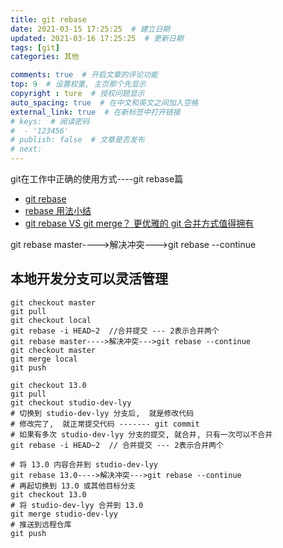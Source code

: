 ```yaml
---
title: git rebase
date: 2021-03-15 17:25:25  # 建立日期
updated: 2021-03-16 17:25:25  # 更新日期
tags: [git]
categories: 其他

comments: true  # 开启文章的评论功能
top: 9  # 设置权重, 主页那个先显示
copyright : ture  # 授权问题显示
auto_spacing: true  # 在中文和英文之间加入空格
external_link: true  # 在新标签中打开链接
# keys:  # 阅读密码
#  - '123456'
# publish: false  # 文章是否发布
# next:
---
```


git在工作中正确的使用方式----git rebase篇
<!-- more -->

- [git rebase](https://blog.csdn.net/nrsc272420199/article/details/85555911)
- [rebase 用法小结](https://www.jianshu.com/p/4a8f4af4e803)
- [git rebase VS git merge？ 更优雅的 git 合并方式值得拥有](https://zhuanlan.zhihu.com/p/73767731)

git rebase master---->解决冲突--->git rebase --continue


## 本地开发分支可以灵活管理
```git
git checkout master
git pull
git checkout local
git rebase -i HEAD~2  //合并提交 --- 2表示合并两个
git rebase master---->解决冲突--->git rebase --continue
git checkout master
git merge local
git push
```

```git
git checkout 13.0
git pull
git checkout studio-dev-lyy
# 切换到 studio-dev-lyy 分支后,  就是修改代码
# 修改完了,  就正常提交代码 ------- git commit
# 如果有多次 studio-dev-lyy 分支的提交, 就合并, 只有一次可以不合并
git rebase -i HEAD~2  // 合并提交 --- 2表示合并两个

# 将 13.0 内容合并到 studio-dev-lyy
git rebase 13.0---->解决冲突--->git rebase --continue
# 再起切换到 13.0 或其他目标分支
git checkout 13.0
# 将 studio-dev-lyy 合并到 13.0
git merge studio-dev-lyy
# 推送到远程仓库
git push
```